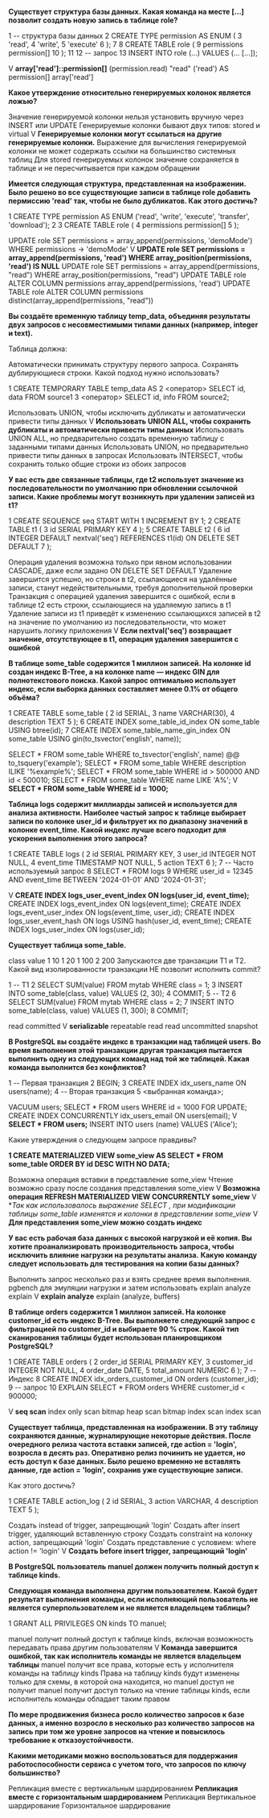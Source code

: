 **Существует структура базы данных. Какая команда на месте [...] позволит создать новую запись в таблице role?**

1 -- структура базы данных
2 CREATE TYPE permission AS ENUM (
3 'read',
4 'write',
5 'execute'
6 );
7
8 CREATE TABLE role (
9 permissions permission[]
10 );
11
12 -- запрос
13 INSERT INTO role (...) VALUES (... [...]);

V **array['read']::permission[]**
(permission.read)
"read"
('read') AS permission[]
array['read']


**Какое утверждение относительно генерируемых колонок является ложью?**

Значение генерируемой колонки нельзя установить вручную через INSERT или UPDATE
Генерируемые колонки бывают двух типов: stored и virtual
V **Генерируемые колонки могут ссылаться на другие генерируемые колонки.**
Выражение для вычисления генерируемой колонки не может содержать ссылки на большинство системных таблиц
Для stored генерируемых колонок значение сохраняется в таблице и не пересчитывается при каждом обращении


**Имеется следующая структура, представленная на изображении. Было решено во все существующие записи в таблице role добавить пермиссию 'read' так, чтобы не было дубликатов. Как этого достичь?**

1 CREATE TYPE permission AS ENUM ('read', 'write', 'execute', 'transfer', 'download');
2
3 CREATE TABLE role (
4 permissions permission[]
5 );

UPDATE role SET permissions = array_append(permissions, 'demoMode') WHERE permissions -> 'demoMode'
V **UPDATE role SET permissions = array_append(permissions, 'read') WHERE array_position(permissions, 'read') IS NULL**
UPDATE role SET permissions = array_append(permissions, "read") WHERE array_position(permissions, "read")
UPDATE TABLE role ALTER COLUMN permissions array_append(permissions, 'read')
UPDATE TABLE role ALTER COLUMN permissions distinct(array_append(permissions, "read"))


**Вы создаёте временную таблицу temp_data, объединяя результаты двух запросов с несовместимыми типами данных (например, integer и text).**

Таблица должна:

Автоматически принимать структуру первого запроса.
Сохранять дублирующиеся строки.
Какой подход нужно использовать?

1 CREATE TEMPORARY TABLE temp_data AS
2 <оператор> SELECT id, data FROM source1
3 <оператор> SELECT id, info FROM source2;

Использовать UNION, чтобы исключить дубликаты и автоматически привести типы данных
V **Использовать UNION ALL, чтобы сохранить дубликаты и автоматически привести типы данных**
Использовать UNION ALL, но предварительно создать временную таблицу с заданными типами данных
Использовать UNION, но предварительно привести типы данных в запросах
Использовать INTERSECT, чтобы сохранить только общие строки из обоих запросов


**У вас есть две связанные таблицы, где t2 использует значение из последовательности по умолчанию при обновлении ссылочной записи. Какие проблемы могут возникнуть при удалении записей из t1?**

1 CREATE SEQUENCE seq START WITH 1 INCREMENT BY 1;
2 CREATE TABLE t1 (
3 id SERIAL PRIMARY KEY
4 );
5 CREATE TABLE t2 (
6 id INTEGER DEFAULT nextval('seq') REFERENCES t1(id) ON DELETE SET DEFAULT
7 );

Операция удаления возможна только при явном использовании CASCADE, даже если задано ON DELETE SET DEFAULT
Удаление завершится успешно, но строки в t2, ссылающиеся на удалённые записи, станут недействительными, требуя дополнительной проверки
Транзакция с операцией удаления завершится с ошибкой, если в таблице t2 есть строки, ссылающиеся на удаляемую запись в t1
Удаление записи из t1 приведёт к изменению ссылающихся записей в t2 на значение по умолчанию из последовательности, что может нарушить логику приложения
V **Если nextval('seq') возвращает значение, отсутствующее в t1, операция удаления завершится с ошибкой**


**В таблице some_table содержится 1 миллион записей. На колонке id создан индекс B-Tree, а на колонке name — индекс GIN для полнотекстового поиска. Какой запрос оптимально использует индекс, если выборка данных составляет менее 0.1% от общего объёма?**

1 CREATE TABLE some_table (
2 id SERIAL,
3 name VARCHAR(30),
4 description TEXT
5 );
6 CREATE INDEX some_table_id_index ON some_table USING btree(id);
7 CREATE INDEX some_table_name_gin_index ON some_table USING gin(to_tsvector('english', name));

SELECT * FROM some_table WHERE to_tsvector('english', name) @@ to_tsquery('example');
SELECT * FROM some_table WHERE description ILIKE '%example%';
SELECT * FROM some_table WHERE id > 500000 AND id < 500010;
SELECT * FROM some_table WHERE name LIKE 'A%';
V **SELECT * FROM some_table WHERE id = 1000;**


**Таблица logs содержит миллиарды записей и используется для анализа активности. Наиболее частый запрос к таблице выбирает записи по колонке user_id и фильтрует их по диапазону значений в колонке event_time. Какой индекс лучше всего подходит для ускорения выполнения этого запроса?**

1 CREATE TABLE logs (
2 id SERIAL PRIMARY KEY,
3 user_id INTEGER NOT NULL,
4 event_time TIMESTAMP NOT NULL,
5 action TEXT
6 );
7 -- Часто используемый запрос
8 SELECT * FROM logs
9 WHERE user_id = 12345 AND event_time BETWEEN '2024-01-01' AND '2024-01-31';

V **CREATE INDEX logs_user_event_index ON logs(user_id, event_time);**
CREATE INDEX logs_event_index ON logs(event_time);
CREATE INDEX logs_event_user_index ON logs(event_time, user_id);
CREATE INDEX logs_user_event_hash ON logs USING hash(user_id, event_time);
CREATE INDEX logs_user_index ON logs(user_id);


**Существует таблица some_table.**

class	value
1	10
1	20
1	100
2	200
Запускаются две транзакции Т1 и Т2. Какой вид изолированности транзакции НЕ позволит исполнить commit?

1 -- T1
2 SELECT SUM(value) FROM mytab WHERE class = 1;
3 INSERT INTO some_table(class, value) VALUES (2, 30);
4 COMMIT;
5 -- T2
6 SELECT SUM(value) FROM mytab WHERE class = 2;
7 INSERT INTO some_table(class, value) VALUES (1, 300);
8 COMMIT;

read committed
V **serializable**
repeatable read
read uncommitted
snapshot


**В PostgreSQL вы создаёте индекс в транзакции над таблицей users. Во время выполнения этой транзакции другая транзакция пытается выполнить одну из следующих команд над той же таблицей. Какая команда выполнится без конфликтов?**

1 -- Первая транзакция
2 BEGIN;
3 CREATE INDEX idx_users_name ON users(name);
4 -- Вторая транзакция
5 <выбранная команда>;

VACUUM users;
SELECT * FROM users WHERE id = 1000 FOR UPDATE;
CREATE INDEX CONCURRENTLY idx_users_email ON users(email);
V **SELECT * FROM users;**
INSERT INTO users (name) VALUES ('Alice');


Какие утверждения о следующем запросе правдивы?

**1 CREATE MATERIALIZED VIEW some_view AS SELECT * FROM some_table ORDER BY id DESC WITH NO DATA;**

Возможна операция вставки в представление some_view
Чтение возможно сразу после создания представления some_view
V **Возможна операция REFRESH MATERIALIZED VIEW CONCURRENTLY some_view**
V **Так как использовалось выражение SELECT *, при модификации таблицы some_table изменятся и колонки в представлении some_view**
V **Для представления some_view можно создать индекс**


**У вас есть рабочая база данных с высокой нагрузкой и её копия. Вы хотите проанализировать производительность запроса, чтобы исключить влияние нагрузки на результаты анализа.**
**Какую команду следует использовать для тестирования на копии базы данных?**

Выполнить запрос несколько раз и взять среднее время выполнения.
pgbench для эмуляции нагрузки и затем использовать explain analyze
explain
V **explain analyze**
explain (analyze, buffers)


**В таблице orders содержится 1 миллион записей. На колонке customer_id есть индекс B-Tree. Вы выполняете следующий запрос с фильтрацией по customer_id и выбираете 90 % строк. Какой тип сканирования таблицы будет использован планировщиком PostgreSQL?**

1 CREATE TABLE orders (
2 order_id SERIAL PRIMARY KEY,
3 customer_id INTEGER NOT NULL,
4 order_date DATE,
5 total_amount NUMERIC
6 );
7 -- Индекс
8 CREATE INDEX idx_orders_customer_id ON orders (customer_id);
9 -- запрос
10 EXPLAIN SELECT * FROM orders WHERE customer_id < 900000;

V **seq scan**
index only scan
bitmap heap scan
bitmap index scan
index scan


**Существует таблица, представленная на изображении. В эту таблицу сохраняются данные, журналирующие некоторые действия. После очередного релиза частота вставки записей, где action = 'login', возросла в десять раз. Оперативно релиз починить не удается, но есть доступ к базе данных. Было решено временно не вставлять данные, где action = 'login', сохранив уже существующие записи.**

Как этого достичь?

1 CREATE TABLE action_log (
2 id SERIAL,
3 action VARCHAR,
4 description TEXT
5 );

Создать instead of trigger, запрещающий 'login'
Создать after insert trigger, удаляющий вставленную строку
Создать constraint на колонку action, запрещающий 'login'
Создать представление с условием: where action != 'login'
V **Создать before insert trigger, запрещающий 'login'**


**В PostgreSQL пользователь manuel должен получить полный доступ к таблице kinds.**

**Следующая команда выполнена другим пользователем. Какой будет результат выполнения команды, если исполняющий пользователь не является суперпользователем и не является владельцем таблицы?**

1 GRANT ALL PRIVILEGES ON kinds TO manuel;

manuel получит полный доступ к таблице kinds, включая возможность передавать права другим пользователям
V **Команда завершится ошибкой, так как исполнитель команды не является владельцем таблицы**
manuel получит все права, которые есть у исполнителя команды на таблицу kinds
Права на таблицу kinds будут изменены только для схемы, в которой она находится, но manuel доступ не получит
manuel получит доступ только на чтение таблицы kinds, если исполнитель команды обладает таким правом


**По мере продвижения бизнеса росло количество запросов к базе данных, а именно возросло в несколько раз количество запросов на запись при том же уровне запросов на чтение и повысилось требование к отказоустойчивости.**

**Какими методиками можно воспользоваться для поддержания работоспособности сервиса с учетом того, что запросов по ключу большинство?**

Репликация вместе с вертикальным шардированием
**Репликация вместе с горизонтальным шардированием**
Репликация
Вертикальное шардирование
Горизонтальное шардирование